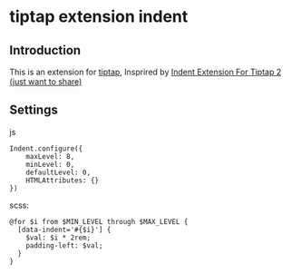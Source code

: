 # tiptap extension indent

## Introduction

This is an extension for [tiptap](https://github.com/ueberdosis/tiptap), Insprired by [Indent Extension For Tiptap 2 (just want to share)](https://github.com/ueberdosis/tiptap/issues/1036)

## 


## Settings

js
```
Indent.configure({
    maxLevel: 8,
    minLevel: 0,
    defaultLevel: 0,
    HTMLAttributes: {}
})
```

scss:

```
@for $i from $MIN_LEVEL through $MAX_LEVEL {
  [data-indent='#{$i}'] {
    $val: $i * 2rem;
    padding-left: $val;
  }
}
```
